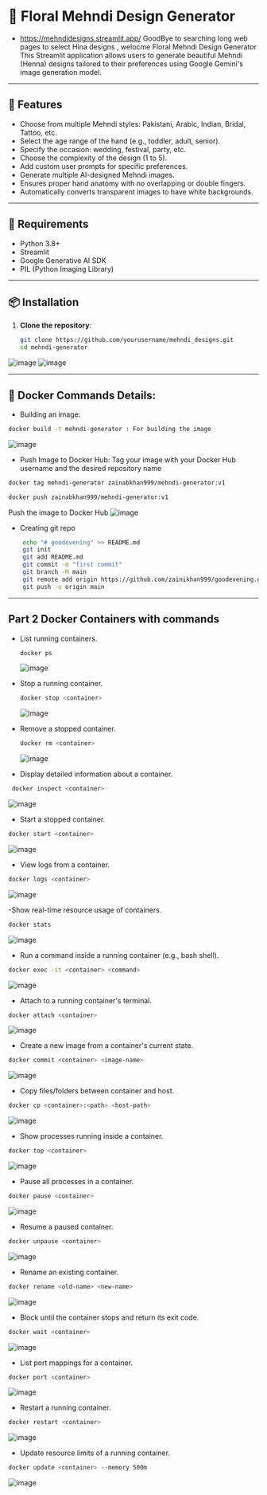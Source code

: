 # 🌸 Floral Mehndi Design Generator
- https://mehndidesigns.streamlit.app/
GoodBye to searching long web pages to select Hina designs , welocme Floral Mehndi Design Generator
This Streamlit application allows users to generate beautiful Mehndi (Henna) designs tailored to their preferences using Google Gemini's image generation model.

---

## 🚀 Features

- Choose from multiple Mehndi styles: Pakistani, Arabic, Indian, Bridal, Tattoo, etc.
- Select the age range of the hand (e.g., toddler, adult, senior).
- Specify the occasion: wedding, festival, party, etc.
- Choose the complexity of the design (1 to 5).
- Add custom user prompts for specific preferences.
- Generate multiple AI-designed Mehndi images.
- Ensures proper hand anatomy with no overlapping or double fingers.
- Automatically converts transparent images to have white backgrounds.

---

## 🧰 Requirements

- Python 3.8+
- Streamlit
- Google Generative AI SDK
- PIL (Python Imaging Library)

---

## 📦 Installation

1. **Clone the repository**:
   ```bash
   git clone https://github.com/yourusername/mehndi_designs.git
   cd mehndi-generator
   ```
![image](https://github.com/user-attachments/assets/4f9affa6-5dac-45db-b566-eebf662ae73e)
![image](https://github.com/user-attachments/assets/f0fad538-09e4-405c-a74c-4c3f22334ab8)


---
## 🐳 Docker Commands Details:
- Building an image:
```bash
docker build -t mehndi-generator : For building the image
```
  ![image](https://github.com/user-attachments/assets/11dca29b-3aaf-4206-8b06-e943bca624f3)

- Push Image to Docker Hub:
  Tag your image with your Docker Hub username and the desired repository name
```bash
docker tag mehndi-generator zainabkhan999/mehndi-generator:v1
```
```bash 
docker push zainabkhan999/mehndi-generator:v1 
```
Push the image to Docker Hub
  ![image](https://github.com/user-attachments/assets/7cd9c436-b225-4806-b3fa-cd66f5bfd253)
  
-  Creating git repo
  ```bash
      echo "# goodevening" >> README.md
      git init
      git add README.md
      git commit -m "first commit"
      git branch -M main
      git remote add origin https://github.com/zainikhan999/goodevening.git
      git push -u origin main
   ```
---
## Part 2 Docker Containers with commands
- List running containers.
  ``` bash
  docker ps
  ```
  ![image](https://github.com/user-attachments/assets/4a93d7df-c320-49bb-b02f-03dcee5dd1d2)

- Stop a running container.
  ``` bash
  docker stop <container>
  ```
  ![image](https://github.com/user-attachments/assets/3b0a9562-fed5-42be-8679-ff050f058d3b)

- Remove a stopped container.
  ```bash
  docker rm <container>
  ```
  ![image](https://github.com/user-attachments/assets/bdad7b7d-3a14-4bfd-87b5-021669640b8a)

- Display detailed information about a container.
 ```bash
  docker inspect <container>
  ```
![image](https://github.com/user-attachments/assets/f649d797-544c-44cb-8154-629335c44be0)

- Start a stopped container.
``` bash
docker start <container>
```
![image](https://github.com/user-attachments/assets/36e871f1-98a2-47cf-8d93-daca0c3f0d53)

- View logs from a container.
``` bash
docker logs <container>
```
![image](https://github.com/user-attachments/assets/c4398577-73bf-44fe-8acf-5ac4423e4ad8)

-Show real-time resource usage of containers.
``` bash
docker stats
```
![image](https://github.com/user-attachments/assets/474d9160-6528-42e1-9e5f-44958a9c9dff)

- Run a command inside a running container (e.g., bash shell).
``` bash
docker exec -it <container> <command>
```
![image](https://github.com/user-attachments/assets/34237ccf-cdbe-40ed-9d4a-5aaeee6082bc)

- Attach to a running container's terminal.
```bash
docker attach <container>
```
![image](https://github.com/user-attachments/assets/fc6b7a9d-e2ae-4021-b6ee-f651546b61a0)

- Create a new image from a container's current state.
``` bash
docker commit <container> <image-name>
```
![image](https://github.com/user-attachments/assets/b3b3cf2b-fd7c-4d18-8c80-92da5847a48c)

- Copy files/folders between container and host.
``` bash
docker cp <container>:<path> <host-path>
```
![image](https://github.com/user-attachments/assets/3f4fd55a-ee22-4764-a13e-912e7633e498)

- Show processes running inside a container.
``` bash
docker top <container>
```
![image](https://github.com/user-attachments/assets/9bb50873-6c6c-499c-94b9-96a5f0a4e699)

- Pause all processes in a container.
``` bash
docker pause <container>
```
![image](https://github.com/user-attachments/assets/0c9c2e9f-5ce5-4b06-83ab-a2e04241c11b)

- Resume a paused container.
``` bash
docker unpause <container>
```
![image](https://github.com/user-attachments/assets/fa0c6d43-878e-49ca-811e-9a29fbdd2be0)


- Rename an existing container.
``` bash
docker rename <old-name> <new-name>
```
![image](https://github.com/user-attachments/assets/6887d811-cfad-4fc8-bb9f-3c3f0a34508f)

- Block until the container stops and return its exit code.
``` bash
docker wait <container>
```
![image](https://github.com/user-attachments/assets/08a96622-6310-4c7d-a189-8095dfe79a8c)


- List port mappings for a container.
``` bash
docker port <container>
```
![image](https://github.com/user-attachments/assets/07e4e9c8-5d91-4f65-a01b-d3db0f4a7394)


- Restart a running container.
``` bash
docker restart <container>
```
![image](https://github.com/user-attachments/assets/df29c217-f6a7-4695-be40-d73c5365754b)

- Update resource limits of a running container.
``` bash
docker update <container> --memory 500m
```
![image](https://github.com/user-attachments/assets/df8efc26-6426-4b81-b2d4-b30f50effc4a)

